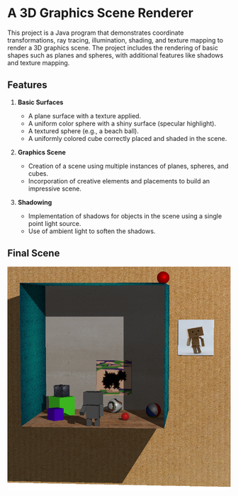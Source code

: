 # A 3D Graphics Scene Renderer

This project is a Java program that demonstrates coordinate transformations, ray tracing, illumination, shading, and texture mapping to render a 3D graphics scene. 
The project includes the rendering of basic shapes such as planes and spheres, with additional features like shadows and texture mapping.

## Features

1. **Basic Surfaces**
   - A plane surface with a texture applied.
   - A uniform color sphere with a shiny surface (specular highlight).
   - A textured sphere (e.g., a beach ball).
   - A uniformly colored cube correctly placed and shaded in the scene.

2. **Graphics Scene**
   - Creation of a scene using multiple instances of planes, spheres, and cubes.
   - Incorporation of creative elements and placements to build an impressive scene.

3. **Shadowing**
   - Implementation of shadows for objects in the scene using a single point light source.
   - Use of ambient light to soften the shadows.

## Final Scene  
![Final Scene](scene.png)
